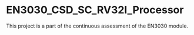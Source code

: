 # EN3030_CSD_SC_RV32I_Processor
This project is a part of the continuous assessment of the EN3030 module.
